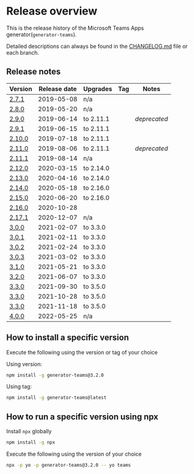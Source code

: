 # Release overview

This is the release history of the Microsoft Teams Apps generator(`generator-teams`).

Detailed descriptions can always be found in the [CHANGELOG.md](https://github.com/pnp/generator-teams/blob/master/packages/generator-teams/CHANGELOG.md) file or each branch.

## Release notes

| Version | Release date | Upgrades | Tag | Notes |
| - | - | -| - | - |
| [2.7.1](./Release-notes-2.7.1) | 2019-05-08 | n/a |||
| [2.8.0](./Release-notes-2.8.0) | 2019-05-20 | n/a |||
| [2.9.0](./Release-notes-2.9.0) | 2019-06-14 | to 2.11.1 || *deprecated* |
| [2.9.1](./Release-notes-2.9.1) | 2019-06-15 | to 2.11.1 |||
| [2.10.0](./Release-notes-2.10.0) | 2019-07-18 | to 2.11.1 |||
| [2.11.0](./Release-notes-2.11.0) | 2019-08-06 | to 2.11.1 || *deprecated* |
| [2.11.1](./Release-notes-2.11.1) | 2019-08-14 | n/a | ||
| [2.12.0](./Release-notes-2.12.0)  | 2020-03-15 | to 2.14.0 |||
| [2.13.0](./Release-notes-2.13.0)  | 2020-04-16 | to 2.14.0 |||
| [2.14.0](./Release-notes-2.14.0)  | 2020-05-18| to 2.16.0 |||
| [2.15.0](./Release-notes-2.15.0)  | 2020-06-20| to 2.16.0 |||
| [2.16.0](./Release-notes-2.16.0)  | 2020-10-28|  |||
| [2.17.1](./Release-notes-2.16.0)  | 2020-12-07| n/a |||
| [3.0.0](./Release-notes-3.0.0)  | 2021-02-07| to 3.3.0 |||
| [3.0.1](https://github.com/pnp/generator-teams/releases/tag/generator-teams%403.0.1)  | 2021-02-11| to 3.3.0 |||
| [3.0.2](https://github.com/pnp/generator-teams/releases/tag/generator-teams%403.0.2)  | 2021-02-24| to 3.3.0 |||
| [3.0.3](https://github.com/pnp/generator-teams/releases/tag/generator-teams%403.0.3)  | 2021-03-02| to 3.3.0 |||
| [3.1.0](https://github.com/pnp/generator-teams/releases/tag/generator-teams%403.1.0)  | 2021-05-21| to 3.3.0 |||
| [3.2.0](https://github.com/pnp/generator-teams/releases/tag/generator-teams%403.2.0)  | 2021-06-07| to 3.3.0 |||
| [3.3.0](https://github.com/pnp/generator-teams/releases/tag/generator-teams%403.3.0)  | 2021-09-30| to 3.5.0 |||
| [3.3.0](https://github.com/pnp/generator-teams/releases/tag/generator-teams%403.4.0)  | 2021-10-28| to 3.5.0 |||
| [3.3.0](https://github.com/pnp/generator-teams/releases/tag/generator-teams%403.5.0)  | 2021-11-18| to 3.5.0 |||
| [4.0.0](https://github.com/pnp/generator-teams/releases/tag/generator-teams%404.0.0)  | 2022-05-25| n/a |||


## How to install a specific version

Execute the following using the version or tag of your choice

Using version:

``` bash
npm install -g generator-teams@3.2.0
```

Using tag:

``` bash
npm install -g generator-teams@latest
```

## How to run a specific version using npx

Install `npx` globally

``` bash
npm install -g npx
```

Execute the following using the version of your choice

``` bash
npx -p yo -p generator-teams@3.2.0 -- yo teams
```

